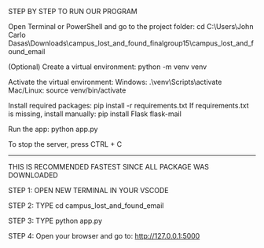 STEP BY STEP TO RUN OUR PROGRAM

Open Terminal or PowerShell and go to the project folder:
cd C:\Users\John Carlo Dasas\Downloads\campus_lost_and_found_finalgroup15\campus_lost_and_found_email

(Optional) Create a virtual environment:
python -m venv venv

Activate the virtual environment:
Windows: .\venv\Scripts\activate
Mac/Linux: source venv/bin/activate

Install required packages:
pip install -r requirements.txt
If requirements.txt is missing, install manually: pip install Flask flask-mail

Run the app:
python app.py


To stop the server, press CTRL + C

---------------------------------------------------------------------------------------------
THIS IS RECOMMENDED FASTEST SINCE ALL PACKAGE WAS DOWNLOADED

STEP 1: OPEN NEW TERMINAL IN YOUR VSCODE

STEP 2: TYPE cd campus_lost_and_found_email

STEP 3: TYPE python app.py

STEP 4: Open your browser and go to:
http://127.0.0.1:5000


